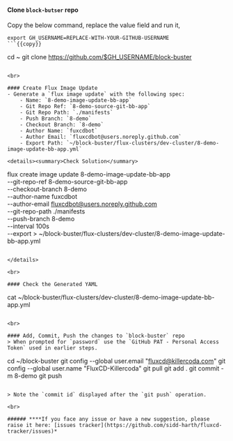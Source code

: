 #### Clone `block-butser` repo
Copy the below command, replace the value field and run it,

```
export GH_USERNAME=REPLACE-WITH-YOUR-GITHUB-USERNAME
```{{copy}}

```
cd ~
git clone https://github.com/$GH_USERNAME/block-buster
```{{exec}}

<br>

#### Create Flux Image Update
- Generate a `flux image update` with the following spec:
    - Name: `8-demo-image-update-bb-app`
    - Git Repo Ref: `8-demo-source-git-bb-app`
    - Git Repo Path: `./manifests`
    - Push Branch: `8-demo`
    - Checkout Branch: `8-demo`
    - Author Name: `fuxcdbot`
    - Author Email: `fluxcdbot@users.noreply.github.com`
    - Export Path: `~/block-buster/flux-clusters/dev-cluster/8-demo-image-update-bb-app.yml`

<details><summary>Check Solution</summary>

```
 flux create image update 8-demo-image-update-bb-app \
 --git-repo-ref 8-demo-source-git-bb-app \
 --checkout-branch 8-demo \
 --author-name fuxcdbot \
 --author-email fluxcdbot@users.noreply.github.com \
 --git-repo-path ./manifests \
 --push-branch 8-demo \
 --interval 100s \
 --export > ~/block-buster/flux-clusters/dev-cluster/8-demo-image-update-bb-app.yml
```{{exec}}

</details>

<br>

#### Check the Generated YAML
```
cat ~/block-buster/flux-clusters/dev-cluster/8-demo-image-update-bb-app.yml
```{{exec}}

<br>

#### Add, Commit, Push the changes to `block-buster` repo
> When prompted for `password` use the `GitHub PAT - Personal Access Token` used in earlier steps.

```
cd ~/block-buster
git config --global user.email "fluxcd@killercoda.com"
git config --global user.name "FluxCD-Killercoda"
git pull
git add .
git commit -m 8-demo
git push
```{{exec}}

> Note the `commit id` displayed after the `git push` operation.

<br>

###### ****If you face any issue or have a new suggestion, please raise it here: [issues tracker](https://github.com/sidd-harth/fluxcd-tracker/issues)*